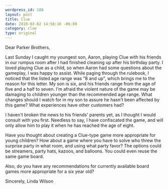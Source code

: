 ```yaml
--- 
wordpress_id: 188
layout: post
title: Clue
date: 2010-03-02 14:58:16 -06:00
category: clue
type: original
---
```

Dear Parker Brothers, 

Last Sunday I caught my youngest son, Aaron, playing Clue with his friends in our rumpus room after I had finished cleaning up after his birthday party. I loved playing Clue as a child, so when Aaron had some questions about the gameplay, I was happy to assist. While paging through the rulebook, I noticed that the listed age range was "8 and up", which brings me to the reason for this letter. My son is six, and his friends range from the age of five and a half to seven. I'm afraid the violent nature of the game may be damaging to children younger than the recommended age range. What changes should I watch for in my son to assure he hasn't been affected by this game? What experiences have other customers had? 

I haven't broken the news to his friends' parents yet, as I thought I would consult with you first. Needless to say, I have confiscated the game, and will only allow him to play it when he has reached the age of eight. 

Have you thought about creating a Clue-type game more appropriate for young children? How about a game where you have to solve who threw the surprise party in what room, and using what party favor? The options could be streamers, party hats, kazoos, and balloons. You could even reuse the same game board.

Also, do you have any recommendations for currently available board games more appropriate for a six year old?

Sincerely,
Linda Wilson
